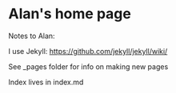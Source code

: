 # Alan's home page

Notes to Alan:

I use Jekyll: https://github.com/jekyll/jekyll/wiki/

See _pages folder for info on making new pages

Index lives in index.md
